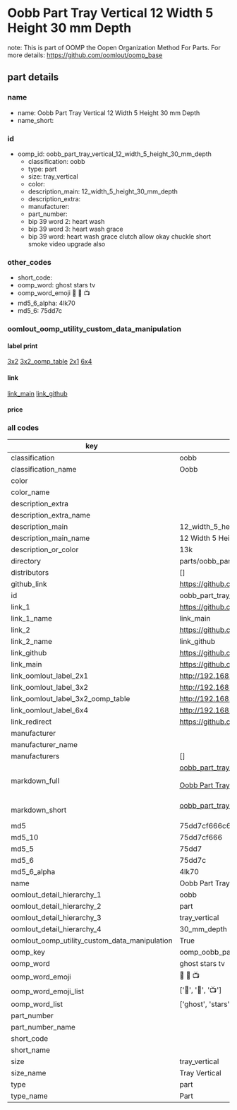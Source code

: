 # Oobb Part Tray Vertical 12 Width 5 Height 30 mm Depth  

note: This is part of OOMP the Oopen Organization Method For Parts. For more details: https://github.com/oomlout/oomp_base

##  part details
  







### name
* name: Oobb Part Tray Vertical 12 Width 5 Height 30 mm Depth
* name_short: 
### id
* oomp_id: oobb_part_tray_vertical_12_width_5_height_30_mm_depth
  * classification: oobb
  * type: part
  * size: tray_vertical
  * color: 
  * description_main: 12_width_5_height_30_mm_depth
  * description_extra: 
  * manufacturer: 
  * part_number: 
  * bip 39 word 2: heart wash
  * bip 39 word 3: heart wash grace
  * bip 39 word: heart wash grace clutch allow okay chuckle short smoke video upgrade also

### other_codes
* short_code: 
* oomp_word: ghost stars tv
* oomp_word_emoji :ghost: :stars: :tv:
* md5_6_alpha: 4lk70
* md5_6: 75dd7c






### oomlout_oomp_utility_custom_data_manipulation
#### label print
[3x2](http://192.168.1.245:1112/?label=oomp%204lk70)
[3x2_oomp_table](http://192.168.1.108:1112/?label=oomp%204lk70)
[2x1](http://192.168.1.242:1112/?label=oomp%204lk70)
[6x4](http://192.168.1.55:1112/?label=oomp%204lk70)    

#### link

[link_main](https://github.com/oomlout/oomlout_oomp_version_1_messy/tree/main/parts/oobb_part_tray_vertical_12_width_5_height_30_mm_depth) [link_github](https://github.com/oomlout/oomlout_oomp_version_1_messy/tree/main/parts/oobb_part_tray_vertical_12_width_5_height_30_mm_depth)                             

#### price







### all codes 
| key | value |  
| --- | --- |  
| classification | oobb |  
| classification_name | Oobb |  
| color |  |  
| color_name |  |  
| description_extra |  |  
| description_extra_name |  |  
| description_main | 12_width_5_height_30_mm_depth |  
| description_main_name | 12 Width 5 Height 30 mm Depth |  
| description_or_color | 13k |  
| directory | parts/oobb_part_tray_vertical_12_width_5_height_30_mm_depth |  
| distributors | [] |  
| github_link | https://github.com/oomlout/oomlout_oomp_part_src/tree/main/parts/oobb_part_tray_vertical_12_width_5_height_30_mm_depth |  
| id | oobb_part_tray_vertical_12_width_5_height_30_mm_depth |  
| link_1 | https://github.com/oomlout/oomlout_oomp_version_1_messy/tree/main/parts/oobb_part_tray_vertical_12_width_5_height_30_mm_depth |  
| link_1_name | link_main |  
| link_2 | https://github.com/oomlout/oomlout_oomp_version_1_messy/tree/main/parts/oobb_part_tray_vertical_12_width_5_height_30_mm_depth |  
| link_2_name | link_github |  
| link_github | https://github.com/oomlout/oomlout_oomp_version_1_messy/tree/main/parts/oobb_part_tray_vertical_12_width_5_height_30_mm_depth |  
| link_main | https://github.com/oomlout/oomlout_oomp_version_1_messy/tree/main/parts/oobb_part_tray_vertical_12_width_5_height_30_mm_depth |  
| link_oomlout_label_2x1 | http://192.168.1.242:1112/?label=oomp%204lk70 |  
| link_oomlout_label_3x2 | http://192.168.1.245:1112/?label=oomp%204lk70 |  
| link_oomlout_label_3x2_oomp_table | http://192.168.1.108:1112/?label=oomp%204lk70 |  
| link_oomlout_label_6x4 | http://192.168.1.55:1112/?label=oomp%204lk70 |  
| link_redirect | https://github.com/oomlout/oomlout_oomp_version_1_messy/tree/main/parts/oobb_part_tray_vertical_12_width_5_height_30_mm_depth |  
| manufacturer |  |  
| manufacturer_name |  |  
| manufacturers | [] |  
| markdown_full | [oobb_part_tray_vertical_12_width_5_height_30_mm_depth](none)<br>[](none)<br>[Oobb Part Tray Vertical 12 Width 5 Height 30 Mm Depth](none)<br><br> |  
| markdown_short | [oobb_part_tray_vertical_12_width_5_height_30_mm_depth](none)<br><br> |  
| md5 | 75dd7cf666c6c512678352c8cafddb52 |  
| md5_10 | 75dd7cf666 |  
| md5_5 | 75dd7 |  
| md5_6 | 75dd7c |  
| md5_6_alpha | 4lk70 |  
| name | Oobb Part Tray Vertical 12 Width 5 Height 30 mm Depth |  
| oomlout_detail_hierarchy_1 | oobb |  
| oomlout_detail_hierarchy_2 | part |  
| oomlout_detail_hierarchy_3 | tray_vertical |  
| oomlout_detail_hierarchy_4 | 30_mm_depth |  
| oomlout_oomp_utility_custom_data_manipulation | True |  
| oomp_key | oomp_oobb_part_tray_vertical_12_width_5_height_30_mm_depth |  
| oomp_word | ghost stars tv |  
| oomp_word_emoji | :ghost: :stars: :tv: |  
| oomp_word_emoji_list | [':ghost:', ':stars:', ':tv:'] |  
| oomp_word_list | ['ghost', 'stars', 'tv'] |  
| part_number |  |  
| part_number_name |  |  
| short_code |  |  
| short_name |  |  
| size | tray_vertical |  
| size_name | Tray Vertical |  
| type | part |  
| type_name | Part |  
